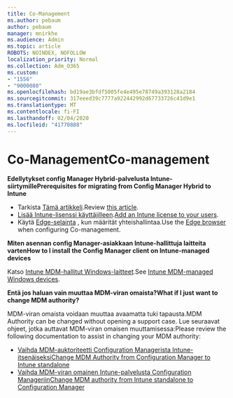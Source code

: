 ```yaml
---
title: Co-Management
ms.author: pebaum
author: pebaum
manager: mnirkhe
ms.audience: Admin
ms.topic: article
ROBOTS: NOINDEX, NOFOLLOW
localization_priority: Normal
ms.collection: Adm_O365
ms.custom:
- "1556"
- "9000080"
ms.openlocfilehash: bd19ae3bfdf5005fe4e495e78749a393128a2184
ms.sourcegitcommit: 317eeed39c7777a922442992d67733726c41d9e1
ms.translationtype: MT
ms.contentlocale: fi-FI
ms.lasthandoff: 02/04/2020
ms.locfileid: "41770888"
---
```

# <a name="co-management"></a><span data-ttu-id="888e9-102">Co-Management</span><span class="sxs-lookup"><span data-stu-id="888e9-102">Co-management</span></span>

<span data-ttu-id="888e9-103">**Edellytykset config Manager Hybrid-palvelusta Intune-siirtymille**</span><span class="sxs-lookup"><span data-stu-id="888e9-103">**Prerequisites for migrating from Config Manager Hybrid to Intune**</span></span>

- <span data-ttu-id="888e9-104">Tarkista [Tämä artikkeli](https://docs.microsoft.com/configmgr/mdm/deploy-use/migrate-hybridmdm-to-intunesa).</span><span class="sxs-lookup"><span data-stu-id="888e9-104">Review [this article](https://docs.microsoft.com/configmgr/mdm/deploy-use/migrate-hybridmdm-to-intunesa).</span></span>
- <span data-ttu-id="888e9-105">[Lisää Intune-lisenssi käyttäjilleen](https://docs.microsoft.com/intune/licenses-assign).</span><span class="sxs-lookup"><span data-stu-id="888e9-105">[Add an Intune license to your users](https://docs.microsoft.com/intune/licenses-assign).</span></span>
- <span data-ttu-id="888e9-106">Käytä [Edge-selainta](https://www.microsoft.com/windows/microsoft-edge) , kun määrität yhteishallintaa.</span><span class="sxs-lookup"><span data-stu-id="888e9-106">Use the [Edge browser](https://www.microsoft.com/windows/microsoft-edge) when configuring Co-management.</span></span>

<span data-ttu-id="888e9-107">**Miten asennan config Manager-asiakkaan Intune-hallittuja laitteita varten**</span><span class="sxs-lookup"><span data-stu-id="888e9-107">**How to I install the Config Manager client on Intune-managed devices**</span></span>

<span data-ttu-id="888e9-108">Katso [Intune MDM-hallitut Windows-laitteet](https://docs.microsoft.com/configmgr/core/clients/deploy/deploy-clients-to-windows-computers#bkmk_mdm).</span><span class="sxs-lookup"><span data-stu-id="888e9-108">See [Intune MDM-managed Windows devices](https://docs.microsoft.com/configmgr/core/clients/deploy/deploy-clients-to-windows-computers#bkmk_mdm).</span></span>

<span data-ttu-id="888e9-109">**Entä jos haluan vain muuttaa MDM-viran omaista?**</span><span class="sxs-lookup"><span data-stu-id="888e9-109">**What if I just want to change MDM authority?**</span></span>

<span data-ttu-id="888e9-110">MDM-viran omaista voidaan muuttaa avaamatta tuki tapausta.</span><span class="sxs-lookup"><span data-stu-id="888e9-110">MDM Authority can be changed without opening a support case.</span></span> <span data-ttu-id="888e9-111">Lue seuraavat ohjeet, jotka auttavat MDM-viran omaisen muuttamisessa:</span><span class="sxs-lookup"><span data-stu-id="888e9-111">Please review the following documentation to assist in changing your MDM authority:</span></span>

- [<span data-ttu-id="888e9-112">Vaihda MDM-auktoriteetti Configuration Managerista Intune-itsenäiseksi</span><span class="sxs-lookup"><span data-stu-id="888e9-112">Change MDM Authority from Configuration Manager to Intune standalone</span></span>](https://docs.microsoft.com/configmgr/mdm/deploy-use/migrate-change-mdm-authority)
- [<span data-ttu-id="888e9-113">Vaihda MDM-viran omainen Intune-palvelusta Configuration Manageriin</span><span class="sxs-lookup"><span data-stu-id="888e9-113">Change MDM authority from Intune standalone to Configuration Manager</span></span>](https://docs.microsoft.com/configmgr/mdm/deploy-use/change-mdm-authority)
